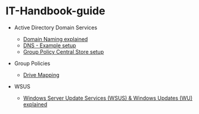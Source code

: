 # IT-Handbook-guide

* Active Directory Domain Services
    - [Domain Naming explained](https://docs.google.com/document/d/1rKO8IuN05d1A61dkMv1PZAmMvuTAqQqYONJ4NQopg1M/edit#heading=h.o532ckze62ul)
    - [DNS - Example setup](https://docs.google.com/document/d/1rKO8IuN05d1A61dkMv1PZAmMvuTAqQqYONJ4NQopg1M/edit#heading=h.vs1ie4rk8dmn)
    - [Group Policy Central Store setup](https://docs.google.com/document/d/1rKO8IuN05d1A61dkMv1PZAmMvuTAqQqYONJ4NQopg1M/edit#heading=h.7inh0ikhw8ix)
    
* Group Policies
    - [Drive Mapping](https://docs.google.com/document/d/1z7OLrTorIgvbdIiHmSDrXwGDjhjBTEC3ZLBObe7lJYg/edit#heading=h.kb65m6mot90)
  
* WSUS
    - [Windows Server Update Services (WSUS) & Windows Updates (WU) explained](https://drive.google.com/open?id=1JRByXOwB0qKXjh2qwyq-ob33PsbK9o3wrIe7l60WoTU)
